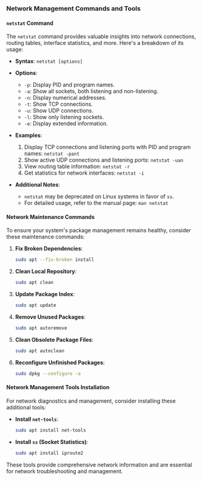 ### Network Management Commands and Tools

#### `netstat` Command

The `netstat` command provides valuable insights into network connections, routing tables, interface statistics, and more. Here's a breakdown of its usage:

- **Syntax**: `netstat [options]`
  
- **Options**:
  - `-p`: Display PID and program names.
  - `-a`: Show all sockets, both listening and non-listening.
  - `-n`: Display numerical addresses.
  - `-t`: Show TCP connections.
  - `-u`: Show UDP connections.
  - `-l`: Show only listening sockets.
  - `-e`: Display extended information.
  
- **Examples**:
  1. Display TCP connections and listening ports with PID and program names: `netstat -pant`
  2. Show active UDP connections and listening ports: `netstat -uan`
  3. View routing table information: `netstat -r`
  4. Get statistics for network interfaces: `netstat -i`
  
- **Additional Notes**:
  - `netstat` may be deprecated on Linux systems in favor of `ss`.
  - For detailed usage, refer to the manual page: `man netstat`

#### Network Maintenance Commands

To ensure your system's package management remains healthy, consider these maintenance commands:

1. **Fix Broken Dependencies**:
   ```bash
   sudo apt --fix-broken install
   ```

2. **Clean Local Repository**:
   ```bash
   sudo apt clean
   ```

3. **Update Package Index**:
   ```bash
   sudo apt update
   ```

4. **Remove Unused Packages**:
   ```bash
   sudo apt autoremove
   ```

5. **Clean Obsolete Package Files**:
   ```bash
   sudo apt autoclean
   ```

6. **Reconfigure Unfinished Packages**:
   ```bash
   sudo dpkg --configure -a
   ```

#### Network Management Tools Installation

For network diagnostics and management, consider installing these additional tools:

- **Install `net-tools`**:
  ```bash
  sudo apt install net-tools
  ```

- **Install `ss` (Socket Statistics)**:
  ```bash
  sudo apt install iproute2
  ```

These tools provide comprehensive network information and are essential for network troubleshooting and management.